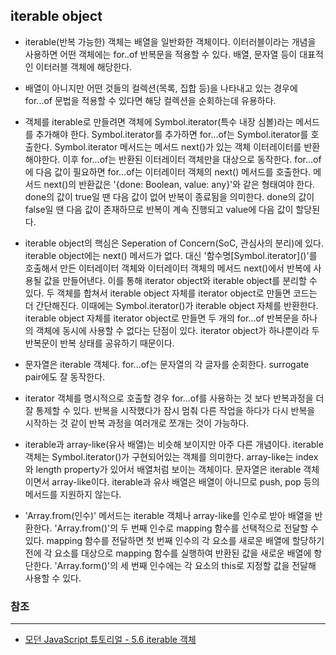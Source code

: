 ## iterable object

- iterable(반복 가능한) 객체는 배열을 일반화한 객체이다. 이터러블이라는 개념을 사용하면 어떤 객체에는 for..of 반복문을 적용할 수 있다. 배열, 문자열 등이 대표적인 이터러블 객체에 해당한다.

- 배열이 아니지만 어떤 것들의 컬렉션(목록, 집합 등)을 나타내고 있는 경우에 for...of 문법을 적용할 수 있다면 해당 컬렉션을 순회하는데 유용하다.

- 객체를 iterable로 만들려면 객체에 Symbol.iterator(특수 내장 심볼)라는 메서드를 추가해야 한다. Symbol.iterator를 추가하면 for...of는 Symbol.iterator를 호출한다. Symbol.iterator 메서드는 메서드 next()가 있는 객체 이터레이터를 반환해야한다. 이후 for...of는 반환된 이터레이터 객체만을 대상으로 동작한다. for...of에 다음 값이 필요하면 for...of는 이터레이터 객체의 next() 메서드를 호출한다. 메서드 next()의 반환값은 '{done: Boolean, value: any}'와 같은 형태여야 한다. done의 값이 true일 땐 다음 값이 없어 반복이 종료됨을 의미한다. done의 값이 false일 땐 다음 값이 존재하므로 반복이 계속 진행되고 value에 다음 값이 할당된다.

- iterable object의 핵심은 Seperation of Concern(SoC, 관심사의 분리)에 있다. iterable object에는 next() 메서드가 없다. 대신 '함수명\[Symbol.iterator\]()'를 호출해서 만든 이터레이터 객체와 이터레이터 객체의 메서드 next()에서 반복에 사용될 값을 만들어낸다. 이를 통해 iterator object와 iterable object를 분리할 수 있다. 두 객체를 합쳐서 iterable object 자체를 iterator object로 만들면 코드는 더 간단해진다. 이때에는 Symbol.iterator()가 iterable object 자체를 반환한다. iterable object 자체를 iterator object로 만들면 두 개의 for...of 반복문을 하나의 객체에 동시에 사용할 수 없다는 단점이 있다. iterator object가 하나뿐이라 두 반복문이 반복 상태를 공유하기 때문이다.

- 문자열은 iterable 객체다. for...of는 문자열의 각 글자를 순회한다. surrogate pair에도 잘 동작한다.

- iterator 객체를 명시적으로 호출할 경우 for...of를 사용하는 것 보다 반복과정을 더 잘 통제할 수 있다. 반복을 시작했다가 잠시 멈춰 다른 작업을 하다가 다시 반복을 시작하는 것 같이 반복 과정을 여러개로 쪼개는 것이 가능하다.

-  iterable과 array-like(유사 배열)는 비슷해 보이지만 아주 다른 개념이다. iterable 객체는 Symbol.iterator()가 구현되어있는 객체를 의미한다. array-like는 index와 length property가 있어서 배열처럼 보이는 객체이다. 문자열은 iterable 객체이면서 array-like이다. iterable과 유사 배열은 배열이 아니므로 push, pop 등의 메서드를 지원하지 않는다.

- 'Array.from(인수)' 메서드는 iterable 객체나 array-like를 인수로 받아 배열을 반환한다. 'Array.from()'의 두 번째 인수로 mapping 함수를 선택적으로 전달할 수 있다. mapping 함수를 전달하면 첫 번째 인수의 각 요소를 새로운 배열에 할당하기 전에 각 요소를 대상으로 mapping 함수를 실행하여 반환된 값을 새로운 배열에 항단한다. 'Array.form()'의 세 번째 인수에는 각 요소의 this로 지정할 값을 전달해 사용할 수 있다.

### 참조
---

- [모던 JavaScript 튜토리얼 - 5.6 iterable 객체](https://ko.javascript.info/iterable)